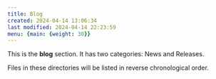 ```yaml
---
title: Blog
created: 2024-04-14 13:06:34
last modified: 2024-04-14 22:23:59
menu: {main: {weight: 30}}
---
```


This is the **blog** section. It has two categories: News and Releases.

Files in these directories will be listed in reverse chronological order.
